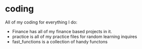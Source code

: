 # coding
All of my coding for everything I do:
- Finance has all of my finance based projects in it.
- practice is all of my practice files for  random learning inquires
- fast_functions is a collection of handy functons
